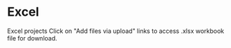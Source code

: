 # Excel

Excel projects
Click on "Add files via upload" links to access .xlsx workbook file for download.
